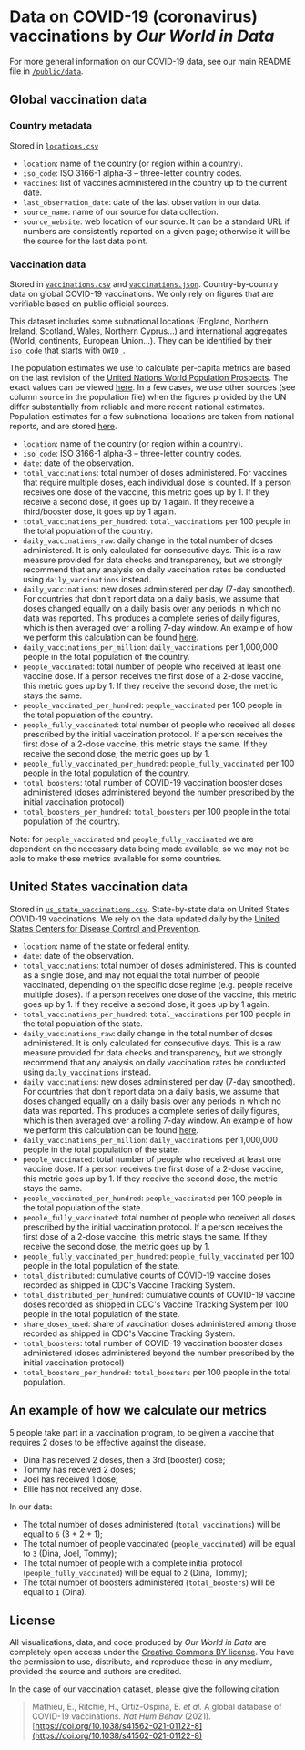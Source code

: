 # Data on COVID-19 (coronavirus) vaccinations by _Our World in Data_

For more general information on our COVID-19 data, see our main README file in [`/public/data`](https://github.com/owid/covid-19-data/tree/master/public/data).


## Global vaccination data

### Country metadata

Stored in [`locations.csv`](./locations.csv)

* `location`: name of the country (or region within a country).
* `iso_code`: ISO 3166-1 alpha-3 – three-letter country codes.
* `vaccines`: list of vaccines administered in the country up to the current date.
* `last_observation_date`: date of the last observation in our data.
* `source_name`: name of our source for data collection.
* `source_website`: web location of our source. It can be a standard URL if numbers are consistently reported on a given page; otherwise it will be the source for the last data point.

### Vaccination data

Stored in [`vaccinations.csv`](vaccinations.csv) and [`vaccinations.json`](vaccinations.json). Country-by-country data on global COVID-19 vaccinations. We only rely on figures that are verifiable based on public official sources.

This dataset includes some subnational locations (England, Northern Ireland, Scotland, Wales, Northern Cyprus…) and international aggregates (World, continents, European Union…). They can be identified by their `iso_code` that starts with `OWID_`.

The population estimates we use to calculate per-capita metrics are based on the last revision of the [United Nations World Population Prospects](https://population.un.org/wpp/). The exact values can be viewed [here](https://github.com/owid/covid-19-data/blob/master/scripts/input/un/population_latest.csv). In a few cases, we use other sources (see column `source` in the population file) when the figures provided by the UN differ substantially from reliable and more recent national estimates. Population estimates for a few subnational locations are taken from national reports, and are stored [here](https://github.com/owid/covid-19-data/blob/master/scripts/input/owid/subnational_population_2020.csv).

* `location`: name of the country (or region within a country).
* `iso_code`: ISO 3166-1 alpha-3 – three-letter country codes.
* `date`: date of the observation.
* `total_vaccinations`: total number of doses administered. For vaccines that require multiple doses, each individual dose is counted. If a person receives one dose of the vaccine, this metric goes up by 1. If they receive a second dose, it goes up by 1 again. If they receive a third/booster dose, it goes up by 1 again.
* `total_vaccinations_per_hundred`: `total_vaccinations` per 100 people in the total population of the country.
* `daily_vaccinations_raw`: daily change in the total number of doses administered. It is only calculated for consecutive days. This is a raw measure provided for data checks and transparency, but we strongly recommend that any analysis on daily vaccination rates be conducted using `daily_vaccinations` instead.
* `daily_vaccinations`: new doses administered per day (7-day smoothed). For countries that don't report data on a daily basis, we assume that doses changed equally on a daily basis over any periods in which no data was reported. This produces a complete series of daily figures, which is then averaged over a rolling 7-day window. An example of how we perform this calculation can be found [here](https://github.com/owid/covid-19-data/issues/333#issuecomment-763015298).
* `daily_vaccinations_per_million`: `daily_vaccinations` per 1,000,000 people in the total population of the country.
* `people_vaccinated`: total number of people who received at least one vaccine dose. If a person receives the first dose of a 2-dose vaccine, this metric goes up by 1. If they receive the second dose, the metric stays the same.
* `people_vaccinated_per_hundred`: `people_vaccinated` per 100 people in the total population of the country.
* `people_fully_vaccinated`: total number of people who received all doses prescribed by the initial vaccination protocol. If a person receives the first dose of a 2-dose vaccine, this metric stays the same. If they receive the second dose, the metric goes up by 1.
* `people_fully_vaccinated_per_hundred`: `people_fully_vaccinated` per 100 people in the total population of the country.
* `total_boosters`: total number of COVID-19 vaccination booster doses administered (doses administered beyond the number prescribed by the initial vaccination protocol)
* `total_boosters_per_hundred`: `total_boosters` per 100 people in the total population of the country.

Note: for `people_vaccinated` and `people_fully_vaccinated` we are dependent on the necessary data being made available, so we may not be able to make these metrics available for some countries.



## United States vaccination data

Stored in [`us_state_vaccinations.csv`](us_state_vaccinations.csv). State-by-state data on United States COVID-19 vaccinations. We rely on the data updated daily by the [United States Centers for Disease Control and Prevention](https://covid.cdc.gov/covid-data-tracker/#vaccinations).

* `location`: name of the state or federal entity.
* `date`: date of the observation.
* `total_vaccinations`: total number of doses administered. This is counted as a single dose, and may not equal the total number of people vaccinated, depending on the specific dose regime (e.g. people receive multiple doses). If a person receives one dose of the vaccine, this metric goes up by 1. If they receive a second dose, it goes up by 1 again.
* `total_vaccinations_per_hundred`: `total_vaccinations` per 100 people in the total population of the state.
* `daily_vaccinations_raw`: daily change in the total number of doses administered. It is only calculated for consecutive days. This is a raw measure provided for data checks and transparency, but we strongly recommend that any analysis on daily vaccination rates be conducted using `daily_vaccinations` instead.
* `daily_vaccinations`: new doses administered per day (7-day smoothed). For countries that don't report data on a daily basis, we assume that doses changed equally on a daily basis over any periods in which no data was reported. This produces a complete series of daily figures, which is then averaged over a rolling 7-day window. An example of how we perform this calculation can be found [here](https://github.com/owid/covid-19-data/issues/333#issuecomment-763015298).
* `daily_vaccinations_per_million`: `daily_vaccinations` per 1,000,000 people in the total population of the state.
* `people_vaccinated`: total number of people who received at least one vaccine dose. If a person receives the first dose of a 2-dose vaccine, this metric goes up by 1. If they receive the second dose, the metric stays the same.
* `people_vaccinated_per_hundred`: `people_vaccinated` per 100 people in the total population of the state.
* `people_fully_vaccinated`: total number of people who received all doses prescribed by the initial vaccination protocol. If a person receives the first dose of a 2-dose vaccine, this metric stays the same. If they receive the second dose, the metric goes up by 1.
* `people_fully_vaccinated_per_hundred`: `people_fully_vaccinated` per 100 people in the total population of the state.
* `total_distributed`: cumulative counts of COVID-19 vaccine doses recorded as shipped in CDC's Vaccine Tracking System.
* `total_distributed_per_hundred`: cumulative counts of COVID-19 vaccine doses recorded as shipped in CDC's Vaccine Tracking System per 100 people in the total population of the state.
* `share_doses_used`: share of vaccination doses administered among those recorded as shipped in CDC's Vaccine Tracking System.
* `total_boosters`: total number of COVID-19 vaccination booster doses administered (doses administered beyond the number prescribed by the initial vaccination protocol)
* `total_boosters_per_hundred`: `total_boosters` per 100 people in the total population.


## An example of how we calculate our metrics

5 people take part in a vaccination program, to be given a vaccine that requires 2 doses to be effective against the disease.

* Dina has received 2 doses, then a 3rd (booster) dose;
* Tommy has received 2 doses;
* Joel has received 1 dose;
* Ellie has not received any dose.

In our data:

* The total number of doses administered (`total_vaccinations`) will be equal to `6` (3 + 2 + 1);
* The total number of people vaccinated (`people_vaccinated`) will be equal to `3` (Dina, Joel, Tommy);
* The total number of people with a complete initial protocol (`people_fully_vaccinated`) will be equal to `2` (Dina, Tommy);
* The total number of boosters administered (`total_boosters`) will be equal to `1` (Dina).


## License

All visualizations, data, and code produced by _Our World in Data_ are completely open access under the [Creative Commons BY license](https://creativecommons.org/licenses/by/4.0/). You have the permission to use, distribute, and reproduce these in any medium, provided the source and authors are credited.

In the case of our vaccination dataset, please give the following citation:
> Mathieu, E., Ritchie, H., Ortiz-Ospina, E. _et al._ A global database of COVID-19 vaccinations. _Nat Hum Behav_ (2021). [https://doi.org/10.1038/s41562-021-01122-8](https://doi.org/10.1038/s41562-021-01122-8)
